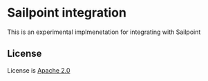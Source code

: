 # Sailpoint integration

This is an experimental implmenetation for integrating with Sailpoint

## License

License is [Apache 2.0](LICENSE.md)
